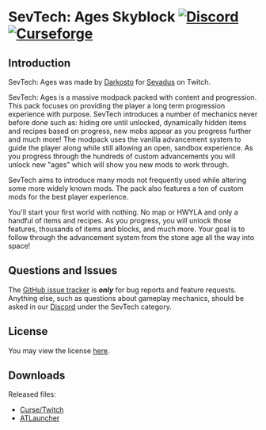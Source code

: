 # SevTech: Ages Skyblock [![Discord][discordImg]][discordLink] [![Curseforge][curseImg]][curseLink]

## Introduction
SevTech: Ages was made by [Darkosto](https://www.twitch.tv/darkosto) for [Sevadus](https://www.twitch.tv/sevadus) on Twitch.

SevTech: Ages is a massive modpack packed with content and progression. This pack focuses on providing the player a long term progression experience with purpose. SevTech introduces a number of mechanics never before done such as: hiding ore until unlocked, dynamically hidden items and recipes based on progress, new mobs appear as you progress further and much more! The modpack uses the vanilla advancement system to guide the player along while still allowing an open, sandbox experience. As you progress through the hundreds of custom advancements you will unlock new "ages" which will show you new mods to work through. 

SevTech aims to introduce many mods not frequently used while altering some more widely known mods. The pack also features a ton of custom mods for the best player experience. 

You'll start your first world with nothing. No map or HWYLA and only a handful of items and recipes. As you progress, you will unlock those features, thousands of items and blocks, and much more. Your goal is to follow through the advancement system from the stone age all the way into space!

## Questions and Issues

The [GitHub issue tracker](https://github.com/DarkPacks/SevTech-Ages/issues) is ***only*** for bug reports and feature requests. Anything else, such as questions about gameplay mechanics, should be asked in our [Discord][discordLink] under the SevTech category.

## License
You may view the license [here](./LICENSE).

## Downloads
Released files: 
- [Curse/Twitch][curseLink]
- [ATLauncher](https://www.atlauncher.com/pack/SevTechAges)

[discordImg]: https://img.shields.io/discord/329440410839678986.svg?logo=discord&logoWidth=18&colorB=7289DA

[discordLink]: https://discord.gg/darkosto

[curseImg]: http://cf.way2muchnoise.eu/268208.svg

[curseLink]: https://minecraft.curseforge.com/projects/sevtech-ages
